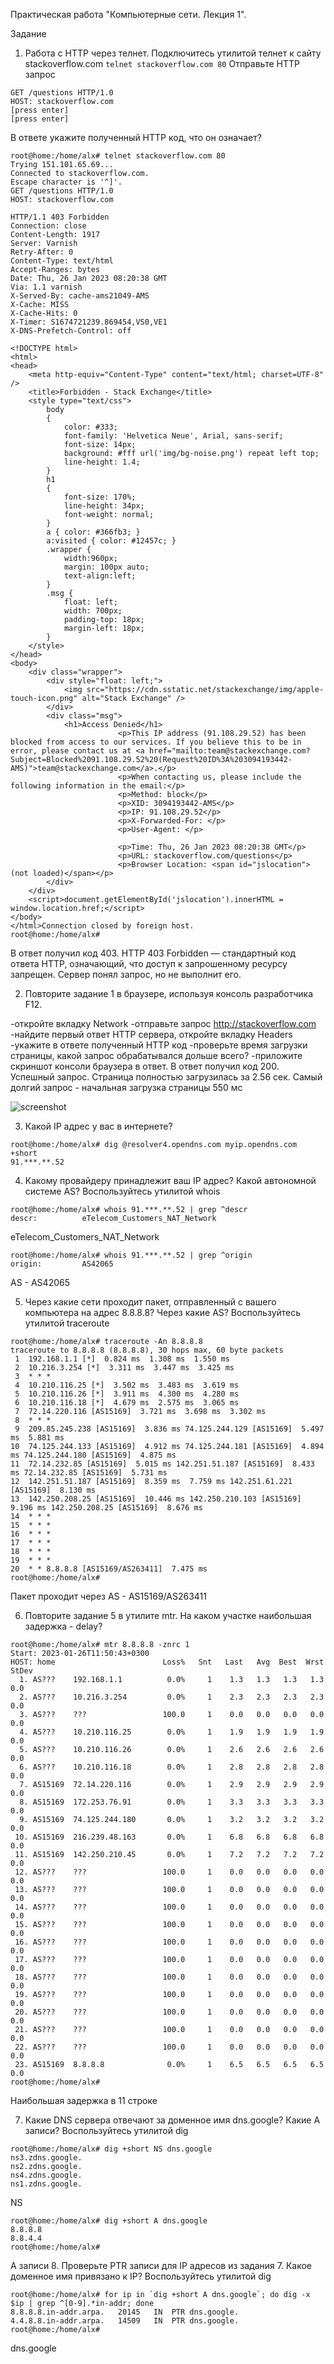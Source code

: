 Практическая работа "Компьютерные сети. Лекция 1".

Задание
1. Работа c HTTP через телнет.
Подключитесь утилитой телнет к сайту stackoverflow.com `telnet stackoverflow.com 80`
Отправьте HTTP запрос
```
GET /questions HTTP/1.0
HOST: stackoverflow.com
[press enter]
[press enter]
```
В ответе укажите полученный HTTP код, что он означает?
```
root@home:/home/alx# telnet stackoverflow.com 80
Trying 151.101.65.69...
Connected to stackoverflow.com.
Escape character is '^]'.
GET /questions HTTP/1.0
HOST: stackoverflow.com

HTTP/1.1 403 Forbidden
Connection: close
Content-Length: 1917
Server: Varnish
Retry-After: 0
Content-Type: text/html
Accept-Ranges: bytes
Date: Thu, 26 Jan 2023 08:20:38 GMT
Via: 1.1 varnish
X-Served-By: cache-ams21049-AMS
X-Cache: MISS
X-Cache-Hits: 0
X-Timer: S1674721239.869454,VS0,VE1
X-DNS-Prefetch-Control: off

<!DOCTYPE html>
<html>
<head>
    <meta http-equiv="Content-Type" content="text/html; charset=UTF-8" />
    <title>Forbidden - Stack Exchange</title>
    <style type="text/css">
		body
		{
			color: #333;
			font-family: 'Helvetica Neue', Arial, sans-serif;
			font-size: 14px;
			background: #fff url('img/bg-noise.png') repeat left top;
			line-height: 1.4;
		}
		h1
		{
			font-size: 170%;
			line-height: 34px;
			font-weight: normal;
		}
		a { color: #366fb3; }
		a:visited { color: #12457c; }
		.wrapper {
			width:960px;
			margin: 100px auto;
			text-align:left;
		}
		.msg {
			float: left;
			width: 700px;
			padding-top: 18px;
			margin-left: 18px;
		}
    </style>
</head>
<body>
    <div class="wrapper">
		<div style="float: left;">
			<img src="https://cdn.sstatic.net/stackexchange/img/apple-touch-icon.png" alt="Stack Exchange" />
		</div>
		<div class="msg">
			<h1>Access Denied</h1>
                        <p>This IP address (91.108.29.52) has been blocked from access to our services. If you believe this to be in error, please contact us at <a href="mailto:team@stackexchange.com?Subject=Blocked%2091.108.29.52%20(Request%20ID%3A%203094193442-AMS)">team@stackexchange.com</a>.</p>
                        <p>When contacting us, please include the following information in the email:</p>
                        <p>Method: block</p>
                        <p>XID: 3094193442-AMS</p>
                        <p>IP: 91.108.29.52</p>
                        <p>X-Forwarded-For: </p>
                        <p>User-Agent: </p>
                        
                        <p>Time: Thu, 26 Jan 2023 08:20:38 GMT</p>
                        <p>URL: stackoverflow.com/questions</p>
                        <p>Browser Location: <span id="jslocation">(not loaded)</span></p>
		</div>
	</div>
	<script>document.getElementById('jslocation').innerHTML = window.location.href;</script>
</body>
</html>Connection closed by foreign host.
root@home:/home/alx#
```
В ответ получил код 403. HTTP 403 Forbidden — стандартный код ответа HTTP, означающий, что доступ к запрошенному ресурсу запрещен. Сервер понял запрос, но не выполнит его.

2. Повторите задание 1 в браузере, используя консоль разработчика F12.

 -откройте вкладку Network
 -отправьте запрос http://stackoverflow.com
 -найдите первый ответ HTTP сервера, откройте вкладку Headers
 -укажите в ответе полученный HTTP код
 -проверьте время загрузки страницы, какой запрос обрабатывался дольше всего?
 -приложите скриншот консоли браузера в ответ.
В ответ получил код 200. Успешный запрос.
Страница полностью загрузилась за 2.56 сек. Самый долгий запрос - начальная загрузка страницы 550 мс

   ![screenshot](https://github.com/AlxUp/devops-netology/blob/master/net/net1.png) 


3. Какой IP адрес у вас в интернете?
```
root@home:/home/alx# dig @resolver4.opendns.com myip.opendns.com +short
91.***.**.52
```
4. Какому провайдеру принадлежит ваш IP адрес? Какой автономной системе AS? Воспользуйтесь утилитой whois
```
root@home:/home/alx# whois 91.***.**.52 | grep ^descr
descr:          eTelecom_Customers_NAT_Network

```
eTelecom_Customers_NAT_Network

```
root@home:/home/alx# whois 91.***.**.52 | grep ^origin
origin:         AS42065
```
AS - AS42065

5. Через какие сети проходит пакет, отправленный с вашего компьютера на адрес 8.8.8.8? Через какие AS? Воспользуйтесь утилитой traceroute
```
root@home:/home/alx# traceroute -An 8.8.8.8
traceroute to 8.8.8.8 (8.8.8.8), 30 hops max, 60 byte packets
 1  192.168.1.1 [*]  0.824 ms  1.308 ms  1.550 ms
 2  10.216.3.254 [*]  3.311 ms  3.447 ms  3.425 ms
 3  * * *
 4  10.210.116.25 [*]  3.502 ms  3.483 ms  3.619 ms
 5  10.210.116.26 [*]  3.911 ms  4.300 ms  4.280 ms
 6  10.210.116.18 [*]  4.679 ms  2.575 ms  3.065 ms
 7  72.14.220.116 [AS15169]  3.721 ms  3.698 ms  3.302 ms
 8  * * *
 9  209.85.245.238 [AS15169]  3.836 ms 74.125.244.129 [AS15169]  5.497 ms  5.881 ms
10  74.125.244.133 [AS15169]  4.912 ms 74.125.244.181 [AS15169]  4.894 ms 74.125.244.180 [AS15169]  4.875 ms
11  72.14.232.85 [AS15169]  5.015 ms 142.251.51.187 [AS15169]  8.433 ms 72.14.232.85 [AS15169]  5.731 ms
12  142.251.51.187 [AS15169]  8.359 ms  7.759 ms 142.251.61.221 [AS15169]  8.130 ms
13  142.250.208.25 [AS15169]  10.446 ms 142.250.210.103 [AS15169]  9.196 ms 142.250.208.25 [AS15169]  8.676 ms
14  * * *
15  * * *
16  * * *
17  * * *
18  * * *
19  * * *
20  * * 8.8.8.8 [AS15169/AS263411]  7.475 ms
root@home:/home/alx# 

```
Пакет проходит через AS - AS15169/AS263411

6. Повторите задание 5 в утилите mtr. На каком участке наибольшая задержка - delay?
```
root@home:/home/alx# mtr 8.8.8.8 -znrc 1
Start: 2023-01-26T11:50:43+0300
HOST: home                        Loss%   Snt   Last   Avg  Best  Wrst StDev
  1. AS???    192.168.1.1          0.0%     1    1.3   1.3   1.3   1.3   0.0
  2. AS???    10.216.3.254         0.0%     1    2.3   2.3   2.3   2.3   0.0
  3. AS???    ???                 100.0     1    0.0   0.0   0.0   0.0   0.0
  4. AS???    10.210.116.25        0.0%     1    1.9   1.9   1.9   1.9   0.0
  5. AS???    10.210.116.26        0.0%     1    2.6   2.6   2.6   2.6   0.0
  6. AS???    10.210.116.18        0.0%     1    2.8   2.8   2.8   2.8   0.0
  7. AS15169  72.14.220.116        0.0%     1    2.9   2.9   2.9   2.9   0.0
  8. AS15169  172.253.76.91        0.0%     1    3.3   3.3   3.3   3.3   0.0
  9. AS15169  74.125.244.180       0.0%     1    3.2   3.2   3.2   3.2   0.0
 10. AS15169  216.239.48.163       0.0%     1    6.8   6.8   6.8   6.8   0.0
 11. AS15169  142.250.210.45       0.0%     1    7.2   7.2   7.2   7.2   0.0
 12. AS???    ???                 100.0     1    0.0   0.0   0.0   0.0   0.0
 13. AS???    ???                 100.0     1    0.0   0.0   0.0   0.0   0.0
 14. AS???    ???                 100.0     1    0.0   0.0   0.0   0.0   0.0
 15. AS???    ???                 100.0     1    0.0   0.0   0.0   0.0   0.0
 16. AS???    ???                 100.0     1    0.0   0.0   0.0   0.0   0.0
 17. AS???    ???                 100.0     1    0.0   0.0   0.0   0.0   0.0
 18. AS???    ???                 100.0     1    0.0   0.0   0.0   0.0   0.0
 19. AS???    ???                 100.0     1    0.0   0.0   0.0   0.0   0.0
 20. AS???    ???                 100.0     1    0.0   0.0   0.0   0.0   0.0
 21. AS???    ???                 100.0     1    0.0   0.0   0.0   0.0   0.0
 22. AS???    ???                 100.0     1    0.0   0.0   0.0   0.0   0.0
 23. AS15169  8.8.8.8              0.0%     1    6.5   6.5   6.5   6.5   0.0
root@home:/home/alx# 
```
Наибольшая задержка в 11 строке

7. Какие DNS сервера отвечают за доменное имя dns.google? Какие A записи? Воспользуйтесь утилитой dig
```
root@home:/home/alx# dig +short NS dns.google
ns3.zdns.google.
ns2.zdns.google.
ns4.zdns.google.
ns1.zdns.google.
```
NS
```
root@home:/home/alx# dig +short A dns.google
8.8.8.8
8.8.4.4
root@home:/home/alx# 
```
A записи
8. Проверьте PTR записи для IP адресов из задания 7. Какое доменное имя привязано к IP? Воспользуйтесь утилитой dig

```
root@home:/home/alx# for ip in `dig +short A dns.google`; do dig -x $ip | grep ^[0-9].*in-addr; done
8.8.8.8.in-addr.arpa.	20145	IN	PTR	dns.google.
4.4.8.8.in-addr.arpa.	14509	IN	PTR	dns.google.
root@home:/home/alx#
```
dns.google

